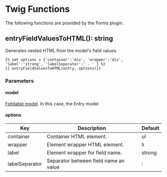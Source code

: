 # Twig Functions
The following functions are provided by the Forms plugin.

## entryFieldValuesToHTML(): string
Generates nested HTML from the model's field values.

``` twig
{% set options = {'container':'div', 'wrapper':'div', 'label':'strong', 'labelSeparator':' - ' } %}
{{ entryFieldValuesToHTML(entry, options)}}
```

### Parameters

#### model
[Fieldable model](/attributize/api/behaviors.html#sixgweb-attributize-behaviors-fieldable).  In this case, the Entry model 

#### options

| Key | Description | Default |
| ----------- | ----------- | ----------- |
| container | Container HTML element. | ul |
| wrapper | Element wrapper HTML element. | li |
| label | Element wrapper for field name. | strong |
| labelSeparator | Separator between field name an value | : |